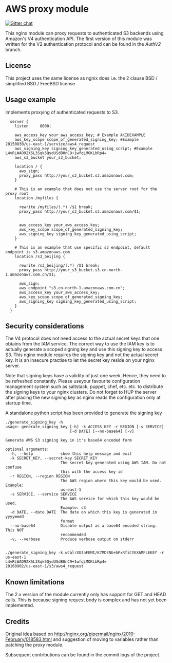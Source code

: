 # AWS proxy module

 [![Gitter chat](https://badges.gitter.im/anomalizer/ngx_aws_auth.png)](https://gitter.im/ngx_aws_auth/Lobby?utm_source=share-link&utm_medium=link&utm_campaign=share-link)

This nginx module can proxy requests to authenticated S3 backends using Amazon's
V4 authentication API. The first version of this module was written for the V2
authentication protocol and can be found in the *AuthV2* branch.

## License
This project uses the same license as ngnix does i.e. the 2 clause BSD / simplified BSD / FreeBSD license

## Usage example

Implements proxying of authenticated requests to S3.

```nginx
  server {
    listen     8000;

    aws_access_key your_aws_access_key; # Example AKIDEXAMPLE
    aws_key_scope scope_of_generated_signing_key; #Example 20150830/us-east-1/service/aws4_request
    aws_signing_key signing_key_generated_using_script; #Example L4vRLWAO92X5L3Sqk5QydUSdB0nC9+1wfqLMOKLbRp4=
	aws_s3_bucket your_s3_bucket;

    location / {
	  aws_sign;
      proxy_pass http://your_s3_bucket.s3.amazonaws.com;
    }

    # This is an example that does not use the server root for the proxy root
	location /myfiles {
	
      rewrite /myfiles/(.*) /$1 break;
      proxy_pass http://your_s3_bucket.s3.amazonaws.com/$1;


      aws_access_key your_aws_access_key;
      aws_key_scope scope_of_generated_signing_key;
      aws_signing_key signing_key_generated_using_script;
    }

    # This is an example that use specific s3 endpoint, default endpoint is s3.amazonaws.com
	location /s3_beijing {
	
      rewrite /s3_beijing/(.*) /$1 break;
      proxy_pass http://your_s3_bucket.s3.cn-north-1.amazonaws.com.cn/$1;

      aws_sign;
      aws_endpoint "s3.cn-north-1.amazonaws.com.cn";
      aws_access_key your_aws_access_key;
      aws_key_scope scope_of_generated_signing_key;
      aws_signing_key signing_key_generated_using_script;
    }
  }
```

## Security considerations
The V4 protocol does not need access to the actual secret keys that one obtains 
from the IAM service. The correct way to use the IAM key is to actually generate
a scoped signing key and use this signing key to access S3. This nginx module
requires the signing key and not the actual secret key. It is an insecure practise
to let the secret key reside on your nginx server.

Note that signing keys have a validity of just one week. Hence, they need to
be refreshed constantly. Please useyour favourite configuration management
system such as saltstack, puppet, chef, etc. etc. to distribute the signing
keys to your nginx clusters. Do not forget to HUP the server after placing the new
signing key as nginx reads the configuration only at startup time.

A standalone python script has been provided to generate the signing key
```
./generate_signing_key -h
usage: generate_signing_key [-h] -k ACCESS_KEY -r REGION [-s SERVICE]
                            [-d DATE] [--no-base64] [-v]

Generate AWS S3 signing key in it's base64 encoded form

optional arguments:
  -h, --help            show this help message and exit
  -k SECRET_KEY, --secret-key SECRET_KEY
                        The secret key generated using AWS IAM. Do not confuse
                        this with the access key id
  -r REGION, --region REGION
                        The AWS region where this key would be used. Example:
                        us-east-1
  -s SERVICE, --service SERVICE
                        The AWS service for which this key would be used.
                        Example: s3
  -d DATE, --date DATE  The date on which this key is generated in yyyymmdd
                        format
  --no-base64           Disable output as a base64 encoded string. This NOT
                        recommended
  -v, --verbose         Produce verbose output on stderr


./generate_signing_key -k wJalrXUtnFEMI/K7MDENG+bPxRfiCYEXAMPLEKEY -r us-east-1
L4vRLWAO92X5L3Sqk5QydUSdB0nC9+1wfqLMOKLbRp4=
20160902/us-east-1/s3/aws4_request

```

## Known limitations
The 2.x version of the module currently only has support for GET and HEAD calls. This is because
signing request body is complex and has not yet been implemented.



## Credits
Original idea based on http://nginx.org/pipermail/nginx/2010-February/018583.html and suggestion of moving to variables rather than patching the proxy module.

Subsequent contributions can be found in the commit logs of the project.
